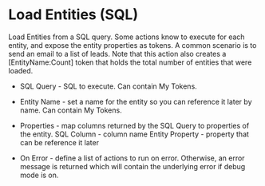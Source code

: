 # Load Entities (SQL)

Load Entities from a SQL query. Some actions know to execute for each entity, and expose the entity properties as tokens. A common scenario is to send an email to a list of leads. Note that this action also creates a [EntityName:Count] token that holds the total number of entities that were loaded.

* SQL Query - SQL to execute. Can contain My Tokens.
* Entity Name - set a name for the entity so you can reference it later by name. Can contain My Tokens.
* Properties - map columns returned by the SQL Query to properties of the entity.
  SQL Column - column name
  Entity Property - property that can be reference it later

*  On Error - define a list of actions to run on error. Otherwise, an error message is returned which will contain the underlying error if debug mode is on.

